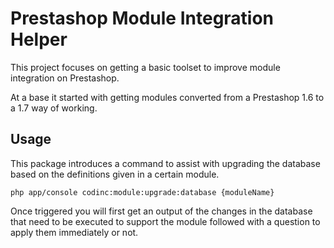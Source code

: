 # Prestashop Module Integration Helper
This project focuses on getting a basic toolset to improve module integration on Prestashop.

At a base it started with getting modules converted from a Prestashop 1.6 to a 1.7 way of working.

## Usage
This package introduces a command to assist with upgrading the database based on the definitions given in a certain module.

```$xslt
php app/console codinc:module:upgrade:database {moduleName}
```

Once triggered you will first get an output of the changes in the database that need to be executed to support the module
followed with a question to apply them immediately or not.
